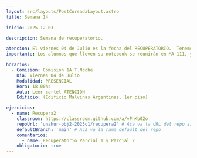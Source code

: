 ```yaml
---
layout: src/layouts/PostCursadaLayout.astro
title: Semana 14

inicio: 2025-12-03

descripcion: Semana de recuperatorio.

atencion: El viernes 04 de Julio es la fecha del RECUPERATORIO.  Tenemos asignadas las aulas MA-111 Y MA-112. Los que quieran pueden traer sus computadoras personales.
importante: Los alumnos que lleven su notebook se reunirán en MA-111, y el resto de los alumnos en MA-112.

horarios:
  - Comision: Comisión 1A T.Noche
    Dia: Viernes 04 de Julio
    Modalidad: PRESENCIAL
    Hora: 18.00hs
    Aula: Leer cartel ATENCION
    Edificio: (Edificio Malvinas Argentinas, 1er piso)

ejercicios:
  - name: Recupera2
    classroom: https://classroom.github.com/a/vPhKb02o
    repoUrl: 'unahur-obj2-2025c1/recupera2' # Acá va la URL del repo sin el "https://github.com/"
    defaultBranch: 'main' # Acá va la rama default del repo
    comentarios:
      - name: Recuperatorio Parcial 1 y Parcial 2
    obligatorio: true
---
```

